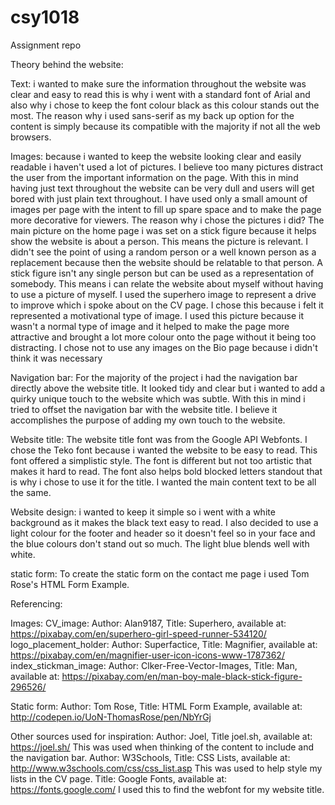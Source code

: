 # csy1018
Assignment repo

Theory behind the website: 

Text: i wanted to make sure the information throughout the website was clear and easy to read this is why i went with a standard font of Arial
and also why i chose to keep the font colour black as this colour stands out the most. The reason why i used sans-serif as my back up option for
the content is simply because its compatible with the majority if not all the web browsers. 

Images: because i wanted to keep the website looking clear and easily readable i haven't used a lot of pictures. I believe too many pictures 
distract the user from the important information on the page. With this in mind having just text throughout the website can be very dull and users
will get bored with just plain text throughout. I have used only a small amount of images per page with the intent to fill up spare space and to 
make the page more decorative for viewers. The reason why i chose the pictures i did? The main picture on the home page i was set on a stick figure 
because it helps show the website is about a person. This means the picture is relevant. I didn't see the point of using a random person or a well
known person as a replacement because then the website should be relatable to that person. A stick figure isn't any single person but can be used
as a representation of somebody. This means i can relate the website about myself without having to use a picture of myself. I used the superhero 
image to represent a drive to improve which i spoke about on the CV page. I chose this because i felt it represented a motivational type of image. 
I used this picture because it wasn't a normal type of image and it helped to make the page more attractive and brought a lot more colour onto the 
page without it being too distracting. I chose not to use any images on the Bio page because i didn't think it was necessary  

Navigation bar: For the majority of the project i had the navigation bar directly above the website title. It looked tidy and clear but i wanted to 
add a quirky unique touch to the website which was subtle. With this in mind i tried to offset the navigation bar with the website title. I believe 
it accomplishes the purpose of adding my own touch to the website. 

Website title: The website title font was from the Google API Webfonts. I chose the Teko font because i wanted the website to be easy to read. This
font offered a simplistic style. The font is different but not too artistic that makes it hard to read. The font also helps bold blocked letters 
standout that is why i chose to use it for the title. I wanted the main content text to be all the same.

Website design: i wanted to keep it simple so i went with a white background as it makes the black text easy to read. I also decided to use a light
colour for the footer and header so it doesn't feel so in your face and the blue colours don't stand out so much. The light blue blends well with white.

static form: To create the static form on the contact me page i used Tom Rose's HTML Form Example.

Referencing:

Images: 
CV_image: Author: Alan9187, Title: Superhero, available at: https://pixabay.com/en/superhero-girl-speed-runner-534120/
logo_placement_holder: Author: Superfactice, Title: Magnifier, available at: https://pixabay.com/en/magnifier-user-icon-icons-www-1787362/
index_stickman_image: Author: Clker-Free-Vector-Images, Title: Man, available at: https://pixabay.com/en/man-boy-male-black-stick-figure-296526/  

Static form: 
Author: Tom Rose, Title: HTML Form Example, available at: http://codepen.io/UoN-ThomasRose/pen/NbYrGj  

Other sources used for inspiration:
Author: Joel, Title joel.sh, available at: https://joel.sh/ 
This was used when thinking of the content to include and the navigation bar. 
Author: W3Schools, Title: CSS Lists, available at: http://www.w3schools.com/css/css_list.asp
This was used to help style my lists in the CV page. 
Title: Google Fonts, available at: https://fonts.google.com/
I used this to find the webfont for my website title.  

